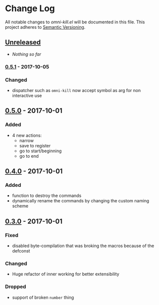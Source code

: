 # Change Log

All notable changes to *omni-kill.el* will be documented in this file.
This project adheres to [Semantic Versioning](http://semver.org/).

## [Unreleased][unreleased]
- *Nothing so far*
### [0.5.1] - 2017-10-05
### Changed
- dispatcher such as `omni-kill` now accept symbol as arg for non interactive use
## [0.5.0] - 2017-10-01
### Added
- 4 new actions:
  - narrow
  - save to register
  - go to start/beginning
  - go to end
## [0.4.0] - 2017-10-01
### Added
- function to destroy the commands
- dynamically rename the commands by changing the custom naming scheme
## [0.3.0] - 2017-10-01
### Fixed
- disabled byte-compilation that was broking the macros because of the defconst
### Changed
- Huge refactor of inner working for better extensibility
### Dropped
- support of broken `number` thing

<!-- history digging to be made -->
[unreleased]: https://github.com/AdrieanKhisbe/omni-kill.el/compare/v0.5.1...HEAD
[0.5.1]: https://github.com/AdrieanKhisbe/omni-kill.el/compare/v0.5.0...v0.5.1
[0.5.0]: https://github.com/AdrieanKhisbe/omni-kill.el/compare/v0.4.0...v0.5.0
[0.4.0]: https://github.com/AdrieanKhisbe/omni-kill.el/compare/v0.3.0....v0.4.0
[0.3.0]: https://github.com/AdrieanKhisbe/omni-kill.el/compare/547b0a1....v0.3.0
